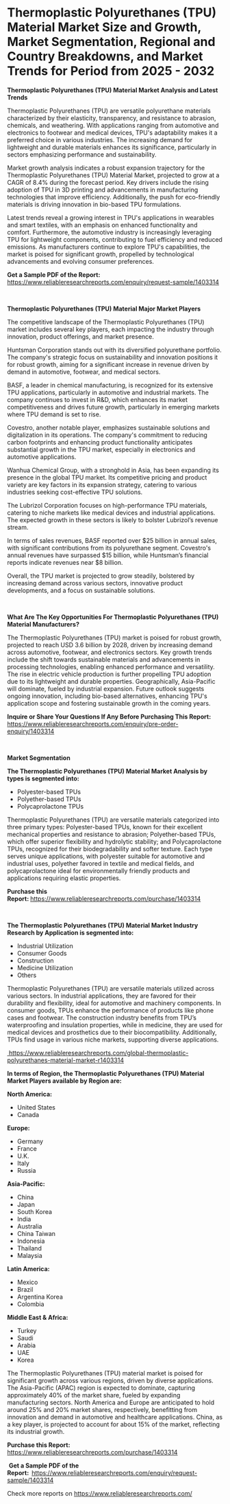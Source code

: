 <p><h1>Thermoplastic Polyurethanes (TPU) Material Market Size and Growth, Market Segmentation, Regional and Country Breakdowns, and Market Trends for Period from 2025 -  2032</h1></p><p><strong>Thermoplastic Polyurethanes (TPU) Material Market Analysis and Latest Trends</strong></p>
<p><p>Thermoplastic Polyurethanes (TPU) are versatile polyurethane materials characterized by their elasticity, transparency, and resistance to abrasion, chemicals, and weathering. With applications ranging from automotive and electronics to footwear and medical devices, TPU's adaptability makes it a preferred choice in various industries. The increasing demand for lightweight and durable materials enhances its significance, particularly in sectors emphasizing performance and sustainability.</p><p>Market growth analysis indicates a robust expansion trajectory for the Thermoplastic Polyurethanes (TPU) Material Market, projected to grow at a CAGR of 8.4% during the forecast period. Key drivers include the rising adoption of TPU in 3D printing and advancements in manufacturing technologies that improve efficiency. Additionally, the push for eco-friendly materials is driving innovation in bio-based TPU formulations.</p><p>Latest trends reveal a growing interest in TPU's applications in wearables and smart textiles, with an emphasis on enhanced functionality and comfort. Furthermore, the automotive industry is increasingly leveraging TPU for lightweight components, contributing to fuel efficiency and reduced emissions. As manufacturers continue to explore TPU's capabilities, the market is poised for significant growth, propelled by technological advancements and evolving consumer preferences.</p></p>
<p><strong>Get a Sample PDF of the Report:&nbsp;</strong> <a href="https://www.reliableresearchreports.com/enquiry/request-sample/1403314?utm_campaign=2999&utm_medium=2&utm_source=Github&utm_content=ia&utm_term=28032025&utm_id=thermoplastic-polyurethanes-tpu-material">https://www.reliableresearchreports.com/enquiry/request-sample/1403314</a></p>
<p>&nbsp;</p>
<p><strong>Thermoplastic Polyurethanes (TPU) Material Major Market Players</strong></p>
<p><p>The competitive landscape of the Thermoplastic Polyurethanes (TPU) market includes several key players, each impacting the industry through innovation, product offerings, and market presence. </p><p>Huntsman Corporation stands out with its diversified polyurethane portfolio. The company's strategic focus on sustainability and innovation positions it for robust growth, aiming for a significant increase in revenue driven by demand in automotive, footwear, and medical sectors.</p><p>BASF, a leader in chemical manufacturing, is recognized for its extensive TPU applications, particularly in automotive and industrial markets. The company continues to invest in R&D, which enhances its market competitiveness and drives future growth, particularly in emerging markets where TPU demand is set to rise.</p><p>Covestro, another notable player, emphasizes sustainable solutions and digitalization in its operations. The company's commitment to reducing carbon footprints and enhancing product functionality anticipates substantial growth in the TPU market, especially in electronics and automotive applications.</p><p>Wanhua Chemical Group, with a stronghold in Asia, has been expanding its presence in the global TPU market. Its competitive pricing and product variety are key factors in its expansion strategy, catering to various industries seeking cost-effective TPU solutions.</p><p>The Lubrizol Corporation focuses on high-performance TPU materials, catering to niche markets like medical devices and industrial applications. The expected growth in these sectors is likely to bolster Lubrizol’s revenue stream.</p><p>In terms of sales revenues, BASF reported over $25 billion in annual sales, with significant contributions from its polyurethane segment. Covestro's annual revenues have surpassed $15 billion, while Huntsman’s financial reports indicate revenues near $8 billion.</p><p>Overall, the TPU market is projected to grow steadily, bolstered by increasing demand across various sectors, innovative product developments, and a focus on sustainable solutions.</p></p>
<p>&nbsp;</p>
<p><strong>What Are The Key Opportunities For Thermoplastic Polyurethanes (TPU) Material Manufacturers?</strong></p>
<p><p>The Thermoplastic Polyurethanes (TPU) market is poised for robust growth, projected to reach USD 3.6 billion by 2028, driven by increasing demand across automotive, footwear, and electronics sectors. Key growth trends include the shift towards sustainable materials and advancements in processing technologies, enabling enhanced performance and versatility. The rise in electric vehicle production is further propelling TPU adoption due to its lightweight and durable properties. Geographically, Asia-Pacific will dominate, fueled by industrial expansion. Future outlook suggests ongoing innovation, including bio-based alternatives, enhancing TPU's application scope and fostering sustainable growth in the coming years.</p></p>
<p><strong>Inquire or Share Your Questions If Any Before Purchasing This Report:</strong> <a href="https://www.reliableresearchreports.com/enquiry/pre-order-enquiry/1403314?utm_campaign=2999&utm_medium=2&utm_source=Github&utm_content=ia&utm_term=28032025&utm_id=thermoplastic-polyurethanes-tpu-material">https://www.reliableresearchreports.com/enquiry/pre-order-enquiry/1403314</a></p>
<p>&nbsp;</p>
<p><strong>Market Segmentation</strong></p>
<p><strong>The Thermoplastic Polyurethanes (TPU) Material Market Analysis by types is segmented into:</strong></p>
<p><ul><li>Polyester-based TPUs</li><li>Polyether-based TPUs</li><li>Polycaprolactone TPUs</li></ul></p>
<p><p>Thermoplastic Polyurethanes (TPU) are versatile materials categorized into three primary types: Polyester-based TPUs, known for their excellent mechanical properties and resistance to abrasion; Polyether-based TPUs, which offer superior flexibility and hydrolytic stability; and Polycaprolactone TPUs, recognized for their biodegradability and softer texture. Each type serves unique applications, with polyester suitable for automotive and industrial uses, polyether favored in textile and medical fields, and polycaprolactone ideal for environmentally friendly products and applications requiring elastic properties.</p></p>
<p><strong>Purchase this Report:&nbsp;</strong><a href="https://www.reliableresearchreports.com/purchase/1403314?utm_campaign=2999&utm_medium=2&utm_source=Github&utm_content=ia&utm_term=28032025&utm_id=thermoplastic-polyurethanes-tpu-material">https://www.reliableresearchreports.com/purchase/1403314</a></p>
<p>&nbsp;</p>
<p><strong>The Thermoplastic Polyurethanes (TPU) Material Market Industry Research by Application is segmented into:</strong></p>
<p><ul><li>Industrial Utilization</li><li>Consumer Goods</li><li>Construction</li><li>Medicine Utilization</li><li>Others</li></ul></p>
<p><p>Thermoplastic Polyurethanes (TPU) are versatile materials utilized across various sectors. In industrial applications, they are favored for their durability and flexibility, ideal for automotive and machinery components. In consumer goods, TPUs enhance the performance of products like phone cases and footwear. The construction industry benefits from TPU’s waterproofing and insulation properties, while in medicine, they are used for medical devices and prosthetics due to their biocompatibility. Additionally, TPUs find usage in various niche markets, supporting diverse applications.</p></p>
<p><a href="https://www.reliableresearchreports.com/global-thermoplastic-polyurethanes-material-market-r1403314?utm_campaign=2999&utm_medium=2&utm_source=Github&utm_content=ia&utm_term=28032025&utm_id=thermoplastic-polyurethanes-tpu-material">&nbsp;https://www.reliableresearchreports.com/global-thermoplastic-polyurethanes-material-market-r1403314</a></p>
<p><strong>In terms of Region, the Thermoplastic Polyurethanes (TPU) Material Market Players available by Region are:</strong></p>
<p>
    <p> <strong> North America: </strong>
        <ul>
            <li>United States</li>
            <li>Canada</li>
        </ul>
        </p> 
    <p> <strong> Europe: </strong>
        <ul>
            <li>Germany</li>
            <li>France</li>
            <li>U.K.</li>
            <li>Italy</li>
            <li>Russia</li>
        </ul>
        </p> 
    <p> <strong> Asia-Pacific: </strong>
        <ul>
            <li>China</li>
            <li>Japan</li>
            <li>South Korea</li>
            <li>India</li>
            <li>Australia</li>
            <li>China Taiwan</li>
            <li>Indonesia</li>
            <li>Thailand</li>
            <li>Malaysia</li>
        </ul>
        </p> 
    <p> <strong> Latin America: </strong>
        <ul>
            <li>Mexico</li>
            <li>Brazil</li>
            <li>Argentina Korea</li>
            <li>Colombia</li>
        </ul>
        </p> 
    <p> <strong> Middle East & Africa: </strong>
        <ul>
            <li>Turkey</li>
            <li>Saudi</li>
            <li>Arabia</li>
            <li>UAE</li>
            <li>Korea</li>
        </ul>
    </p>
    </p>
<p><p>The Thermoplastic Polyurethanes (TPU) material market is poised for significant growth across various regions, driven by diverse applications. The Asia-Pacific (APAC) region is expected to dominate, capturing approximately 40% of the market share, fueled by expanding manufacturing sectors. North America and Europe are anticipated to hold around 25% and 20% market shares, respectively, benefitting from innovation and demand in automotive and healthcare applications. China, as a key player, is projected to account for about 15% of the market, reflecting its industrial growth.</p></p>
<p><strong>Purchase this Report: </strong><a href="https://www.reliableresearchreports.com/purchase/1403314?utm_campaign=2999&utm_medium=2&utm_source=Github&utm_content=ia&utm_term=28032025&utm_id=thermoplastic-polyurethanes-tpu-material">https://www.reliableresearchreports.com/purchase/1403314</a></p>
<p>&nbsp;<strong>Get a Sample PDF of the Report:&nbsp;&nbsp;</strong><a href="https://www.reliableresearchreports.com/enquiry/request-sample/1403314?utm_campaign=2999&utm_medium=2&utm_source=Github&utm_content=ia&utm_term=28032025&utm_id=thermoplastic-polyurethanes-tpu-material">https://www.reliableresearchreports.com/enquiry/request-sample/1403314</a></p>
<p><strong></strong></p>
<p>Check more reports on <a href="https://www.reliableresearchreports.com/?utm_campaign=2999&utm_medium=2&utm_source=Github&utm_content=ia&utm_term=28032025&utm_id=thermoplastic-polyurethanes-tpu-material">https://www.reliableresearchreports.com/</a></p>